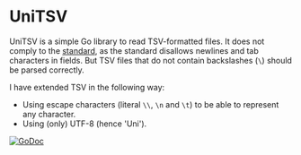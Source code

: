 # UniTSV

UniTSV is a simple Go library to read TSV-formatted files. It does not comply to
the [standard](http://www.iana.org/assignments/media-types/text/tab-separated-values),
as the standard disallows newlines and tab characters in fields. But TSV files
that do not contain backslashes (`\`) should be parsed correctly.

I have extended TSV in the following way:

  * Using escape characters (literal `\\`, `\n` and `\t`) to be able to
    represent any character.
  * Using (only) UTF-8 (hence 'Uni').

[![GoDoc](https://godoc.org/github.com/aykevl/unitsv?status.svg)](https://godoc.org/github.com/aykevl/unitsv)
